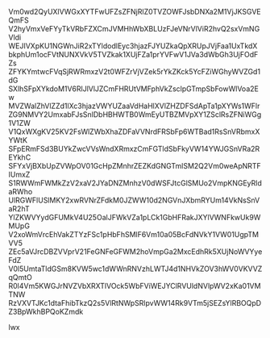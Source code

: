 Vm0wd2QyUXlVWGxXYTFwUFZsZFNjRlZ0TVZOWFJsbDNXa2M1VjJKSGVEQmFS
V2hyVmxVeFYyTkVRbFZXCmJVMHhWbXBLUzFJeVNrVlViR2hvQ2sxVmNGVldi
WEJIVXpKU1NGWnJiR2xTYldodlEyc3hjazFJYUZkaQpXRUpJVjFaa1UxTkdX
bkphUm1ocFVtNUNXVkV5TVZkak1XUjFZa1prYVFwV1JVa3dWbGh3UjFOdFZs
ZFYKYmtwcFVqSjRWRmxzV2t0WFZrVjVZek5rYkZKck5YcFZiWGhyWVZGd1dG
SXlhSFpXYkdoM1V6RlJlVlJZCmFHRUtVMFphVkZsclpGTmpSbFowWlVoa2Ew
MVZWalZhVlZZd1lXc3hjazVWYUZaaVdHaHlXVlZHZDFSdApTa1pXYWs1WFlr
ZG9NMVY2UmxabFJsSnlDbHBHWTB0WmEyUTBZMVpXY1ZSclRsZFNiWGg1V1ZW
V1QxWXgKV25KV2FsWlZWbXhaZDFaVVNrdFRSbFp6WTBad1RsSnVRbmxXYWtK
SFpERmFSd3BUYkZwcVVsWndXRmxzCmFGTldSbFkyVW14YWJGSnVRa2REYkhC
SFYxVjBXbUpZVWpOV01GcHpZMnhrZEZKdGNGTmlSM2Q2Vm0weApNRTFIUmxZ
S1RWWmFWMkZzV2xaV2JYaDNZMnhzV0dWSFJtcGlSMUo2VmpKNGEyRldaRWho
UlRGWFlUSlMKY2xwRVNrZFdkM0JZWW10d2NGVnJXbmRYUm14VkNsSnVaR2hT
YlZKWVYydGFUMkV4U25OalJFWkVZa1pLCk1GbHFRakJXYlVWNFkwUk9WMUpG
V2xoWmVrcEhVakZTYzFSc1pHbFhSMlF6Vm10a05BcFdNVkY1VW01UgpTMVV5
ZEc5aVJrcDBZVVprV21FeGNFeGFWM2hoVmpGa2MxcEdhRk5XUjNoWVYyeFdZ
V0l5UmtaTldGSm8KVW5wc1dWWnRNVzhLWTJ4d1NHVkZOV3hWV0VKVVZqQmtO
R0l4Vm5KWGJrNVZVbXRXTlVOck5WbFViWEJYClRVUldNVlpWV2xKa01VMTNW
RzVXVTJKc1dtaFhibTkzQ2s5VlRtNWpSRlpvWW14Rk9VTm5jSEZsYlRBOQpD
Z3BpWkhBPQoKZmdk

lwx